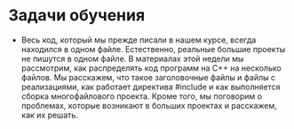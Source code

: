 # Задачи обучения

* Весь код, который мы прежде писали в нашем курсе, всегда находился в одном файле. Естественно, реальные большие проекты не пишутся в одном файле. В материалах этой недели мы рассмотрим, как распределять код программ на C++ на несколько файлов. Мы расскажем, что такое заголовочные файлы и файлы с реализациями, как работает директива #include и как выполняется сборка многофайлового проекта. Кроме того, мы поговорим о проблемах, которые возникают в больших проектах и расскажем, как их решать.

